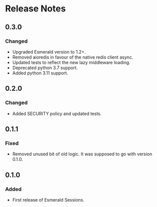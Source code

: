 # Release Notes

## 0.3.0

### Changed

- Upgraded Esmerald version to 1.2+.
- Removed aioredis in favour of the native redis client async.
- Updated tests to reflect the new lazy middleware loading.
- Deprecated python 3.7 support.
- Added python 3.11 support.

## 0.2.0

### Changed

- Added SECURITY policy and updated tests.

## 0.1.1

### Fixed

- Removed unused bit of old logic. It was supposed to
go with version 0.1.0.

## 0.1.0

### Added

- First release of Esmerald Sessions.
